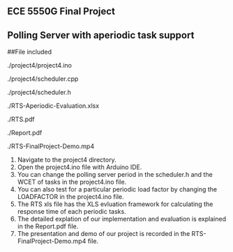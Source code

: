 ## ECE 5550G Final Project
## Polling Server with aperiodic task support

##File included

  ./project4/project4.ino
  
  ./project4/scheduler.cpp
  
  ./project4/scheduler.h
  
  ./RTS-Aperiodic-Evaluation.xlsx
  
  ./RTS.pdf
  
  ./Report.pdf
  
  ./RTS-FinalProject-Demo.mp4
  
1. Navigate to the project4 directory.
2. Open the project4.ino file with Arduino IDE.
3. You can change the polling server period in the scheduler.h and the WCET of tasks in the project4.ino file.
4. You can also test for a particular periodic load factor by changing the LOADFACTOR in the project4.ino file.
5. The RTS xls file has the XLS evluation framework for calculating the response time of each periodic tasks.
6. The detailed explation of our implementation and evaluation is explained in the Report.pdf file.
7. The presentation and demo of our project is recorded in the RTS-FinalProject-Demo.mp4 file.
